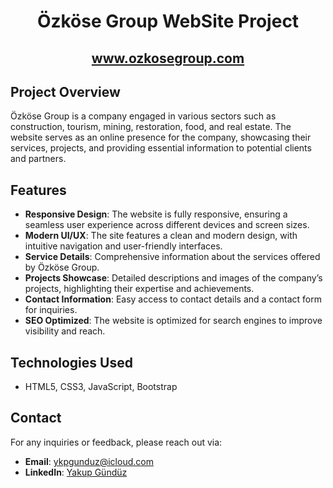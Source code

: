 <h1 align="center">Özköse Group WebSite Project</h1>

<h2 align="center">
  <a href="https://ozkosegroup.com">www.ozkosegroup.com</a>
</h2>

<h2>Project Overview</h2>
<p>
  Özköse Group is a company engaged in various sectors such as construction, tourism, mining, restoration, food, and real estate. The website serves as an online presence for the company, showcasing their services, projects, and providing essential information to potential clients and partners.
</p>

<h2>Features</h2>
<ul>
  <li><strong>Responsive Design</strong>: The website is fully responsive, ensuring a seamless user experience across different devices and screen sizes.</li>
  <li><strong>Modern UI/UX</strong>: The site features a clean and modern design, with intuitive navigation and user-friendly interfaces.</li>
  <li><strong>Service Details</strong>: Comprehensive information about the services offered by Özköse Group.</li>
  <li><strong>Projects Showcase</strong>: Detailed descriptions and images of the company’s projects, highlighting their expertise and achievements.</li>
  <li><strong>Contact Information</strong>: Easy access to contact details and a contact form for inquiries.</li>
  <li><strong>SEO Optimized</strong>: The website is optimized for search engines to improve visibility and reach.</li>
</ul>

<h2>Technologies Used</h2>
<ul>
  <li>HTML5, CSS3, JavaScript, Bootstrap</li>
</ul>

<h2>Contact</h2>
<p>For any inquiries or feedback, please reach out via:</p>
<ul>
  <li><strong>Email</strong>: <a href="mailto:ykpgunduz@icloud.com">ykpgunduz@icloud.com</a></li>
  <li><strong>LinkedIn</strong>: <a href="https://www.linkedin.com/in/yakupgunduz">Yakup Gündüz</a></li>
</ul>
